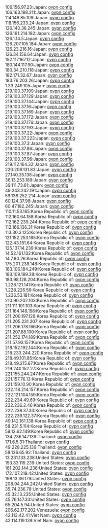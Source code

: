 106.156.97.23:Japan: [ovpn config](vpn/106_156_97_23.ovpn)  
106.163.198.211:Japan: [ovpn config](vpn/106_163_198_211.ovpn)  
114.149.85.109:Japan: [ovpn config](vpn/114_149_85_109.ovpn)  
118.156.233.24:Japan: [ovpn config](vpn/118_156_233_24.ovpn)  
126.140.36.245:Japan: [ovpn config](vpn/126_140_36_245.ovpn)  
126.161.214.182:Japan: [ovpn config](vpn/126_161_214_182.ovpn)  
126.1.14.5:Japan: [ovpn config](vpn/126_1_14_5.ovpn)  
126.207.105.184:Japan: [ovpn config](vpn/126_207_105_184.ovpn)  
126.23.216.16:Japan: [ovpn config](vpn/126_23_216_16.ovpn)  
126.34.156.64:Japan: [ovpn config](vpn/126_34_156_64.ovpn)  
152.117.167.12:Japan: [ovpn config](vpn/152_117_167_12.ovpn)  
180.144.117.90:Japan: [ovpn config](vpn/180_144_117_90.ovpn)  
180.34.210.118:Japan: [ovpn config](vpn/180_34_210_118.ovpn)  
182.171.32.67:Japan: [ovpn config](vpn/182_171_32_67.ovpn)  
183.76.203.26:Japan: [ovpn config](vpn/183_76_203_26.ovpn)  
1.33.249.105:Japan: [ovpn config](vpn/1_33_249_105.ovpn)  
219.100.37.109:Japan: [ovpn config](vpn/219_100_37_109.ovpn)  
219.100.37.129:Japan: [ovpn config](vpn/219_100_37_129.ovpn)  
219.100.37.144:Japan: [ovpn config](vpn/219_100_37_144.ovpn)  
219.100.37.16:Japan: [ovpn config](vpn/219_100_37_16.ovpn)  
219.100.37.169:Japan: [ovpn config](vpn/219_100_37_169.ovpn)  
219.100.37.172:Japan: [ovpn config](vpn/219_100_37_172.ovpn)  
219.100.37.176:Japan: [ovpn config](vpn/219_100_37_176.ovpn)  
219.100.37.193:Japan: [ovpn config](vpn/219_100_37_193.ovpn)  
219.100.37.22:Japan: [ovpn config](vpn/219_100_37_22.ovpn)  
219.100.37.223:Japan: [ovpn config](vpn/219_100_37_223.ovpn)  
219.100.37.3:Japan: [ovpn config](vpn/219_100_37_3.ovpn)  
219.100.37.86:Japan: [ovpn config](vpn/219_100_37_86.ovpn)  
219.100.37.87:Japan: [ovpn config](vpn/219_100_37_87.ovpn)  
219.100.37.96:Japan: [ovpn config](vpn/219_100_37_96.ovpn)  
219.112.164.32:Japan: [ovpn config](vpn/219_112_164_32.ovpn)  
220.209.131.83:Japan: [ovpn config](vpn/220_209_131_83.ovpn)  
27.140.35.138:Japan: [ovpn config](vpn/27_140_35_138.ovpn)  
36.13.253.189:Japan: [ovpn config](vpn/36_13_253_189.ovpn)  
39.111.73.61:Japan: [ovpn config](vpn/39_111_73_61.ovpn)  
49.243.242.191:Japan: [ovpn config](vpn/49_243_242_191.ovpn)  
59.138.252.214:Japan: [ovpn config](vpn/59_138_252_214.ovpn)  
60.124.37.98:Japan: [ovpn config](vpn/60_124_37_98.ovpn)  
60.47.182.245:Japan: [ovpn config](vpn/60_47_182_245.ovpn)  
110.11.53.165:Korea Republic of: [ovpn config](vpn/110_11_53_165.ovpn)  
112.160.64.188:Korea Republic of: [ovpn config](vpn/112_160_64_188.ovpn)  
112.162.239.244:Korea Republic of: [ovpn config](vpn/112_162_239_244.ovpn)  
112.166.136.31:Korea Republic of: [ovpn config](vpn/112_166_136_31.ovpn)  
113.30.3.125:Korea Republic of: [ovpn config](vpn/113_30_3_125.ovpn)  
121.152.253.185:Korea Republic of: [ovpn config](vpn/121_152_253_185.ovpn)  
122.43.181.64:Korea Republic of: [ovpn config](vpn/122_43_181_64.ovpn)  
125.137.14.239:Korea Republic of: [ovpn config](vpn/125_137_14_239.ovpn)  
14.52.161.132:Korea Republic of: [ovpn config](vpn/14_52_161_132.ovpn)  
14.7.80.26:Korea Republic of: [ovpn config](vpn/14_7_80_26.ovpn)  
175.201.238.148:Korea Republic of: [ovpn config](vpn/175_201_238_148.ovpn)  
183.106.184.249:Korea Republic of: [ovpn config](vpn/183_106_184_249.ovpn)  
183.109.199.38:Korea Republic of: [ovpn config](vpn/183_109_199_38.ovpn)  
183.98.128.204:Korea Republic of: [ovpn config](vpn/183_98_128_204.ovpn)  
1.228.121.141:Korea Republic of: [ovpn config](vpn/1_228_121_141.ovpn)  
1.228.226.56:Korea Republic of: [ovpn config](vpn/1_228_226_56.ovpn)  
1.236.53.181:Korea Republic of: [ovpn config](vpn/1_236_53_181.ovpn)  
210.90.202.103:Korea Republic of: [ovpn config](vpn/210_90_202_103.ovpn)  
211.111.101.103:Korea Republic of: [ovpn config](vpn/211_111_101_103.ovpn)  
211.184.148.158:Korea Republic of: [ovpn config](vpn/211_184_148_158.ovpn)  
211.200.197.126:Korea Republic of: [ovpn config](vpn/211_200_197_126.ovpn)  
211.205.231.207:Korea Republic of: [ovpn config](vpn/211_205_231_207.ovpn)  
211.206.178.166:Korea Republic of: [ovpn config](vpn/211_206_178_166.ovpn)  
211.207.88.100:Korea Republic of: [ovpn config](vpn/211_207_88_100.ovpn)  
211.252.174.189:Korea Republic of: [ovpn config](vpn/211_252_174_189.ovpn)  
211.57.93.157:Korea Republic of: [ovpn config](vpn/211_57_93_157.ovpn)  
218.152.192.144:Korea Republic of: [ovpn config](vpn/218_152_192_144.ovpn)  
218.233.244.220:Korea Republic of: [ovpn config](vpn/218_233_244_220.ovpn)  
218.49.101.85:Korea Republic of: [ovpn config](vpn/218_49_101_85.ovpn)  
218.49.215.67:Korea Republic of: [ovpn config](vpn/218_49_215_67.ovpn)  
219.240.152.27:Korea Republic of: [ovpn config](vpn/219_240_152_27.ovpn)  
221.155.244.247:Korea Republic of: [ovpn config](vpn/221_155_244_247.ovpn)  
221.157.76.13:Korea Republic of: [ovpn config](vpn/221_157_76_13.ovpn)  
221.159.10.90:Korea Republic of: [ovpn config](vpn/221_159_10_90.ovpn)  
222.118.214.157:Korea Republic of: [ovpn config](vpn/222_118_214_157.ovpn)  
222.121.104.159:Korea Republic of: [ovpn config](vpn/222_121_104_159.ovpn)  
222.234.49.69:Korea Republic of: [ovpn config](vpn/222_234_49_69.ovpn)  
222.236.2.46:Korea Republic of: [ovpn config](vpn/222_236_2_46.ovpn)  
222.238.37.33:Korea Republic of: [ovpn config](vpn/222_238_37_33.ovpn)  
222.239.122.37:Korea Republic of: [ovpn config](vpn/222_239_122_37.ovpn)  
49.142.161.138:Korea Republic of: [ovpn config](vpn/49_142_161_138.ovpn)  
58.231.5.114:Korea Republic of: [ovpn config](vpn/58_231_5_114.ovpn)  
59.12.62.149:Korea Republic of: [ovpn config](vpn/59_12_62_149.ovpn)  
134.236.147.139:Thailand: [ovpn config](vpn/134_236_147_139.ovpn)  
171.6.5.31:Thailand: [ovpn config](vpn/171_6_5_31.ovpn)  
49.228.225.136:Thailand: [ovpn config](vpn/49_228_225_136.ovpn)  
58.136.65.92:Thailand: [ovpn config](vpn/58_136_65_92.ovpn)  
13.231.133.238:United States: [ovpn config](vpn/13_231_133_238.ovpn)  
153.33.119.239:United States: [ovpn config](vpn/153_33_119_239.ovpn)  
161.202.144.236:United States: [ovpn config](vpn/161_202_144_236.ovpn)  
172.107.219.42:United States: [ovpn config](vpn/172_107_219_42.ovpn)  
198.13.36.179:United States: [ovpn config](vpn/198_13_36_179.ovpn)  
208.94.244.242:United States: [ovpn config](vpn/208_94_244_242.ovpn)  
35.74.236.78:United States: [ovpn config](vpn/35_74_236_78.ovpn)  
45.32.13.235:United States: [ovpn config](vpn/45_32_13_235.ovpn)  
45.76.147.33:United States: [ovpn config](vpn/45_76_147_33.ovpn)  
65.204.5.94:United States: [ovpn config](vpn/65_204_5_94.ovpn)  
206.62.177.202:Venezuela: [ovpn config](vpn/206_62_177_202.ovpn)  
42.113.42.41:Viet Nam: [ovpn config](vpn/42_113_42_41.ovpn)  
42.114.119.139:Viet Nam: [ovpn config](vpn/42_114_119_139.ovpn)  
